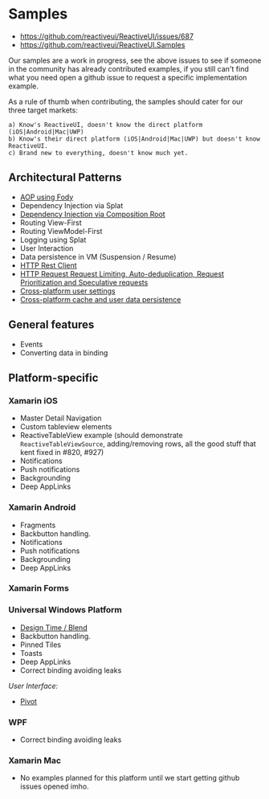 # Samples

* https://github.com/reactiveui/ReactiveUI/issues/687
* https://github.com/reactiveui/ReactiveUI.Samples

Our samples are a work in progress, see the above issues to see if someone in the community has already contributed examples, if you still can't find what you need open a github issue to request a specific implementation example.

As a rule of thumb when contributing, the samples should cater for our three target markets:
   
    a) Know's ReactiveUI, doesn't know the direct platform (iOS|Android|Mac|UWP)
    b) Know's their direct platform (iOS|Android|Mac|UWP) but doesn't know ReactiveUI.
    c) Brand new to everything, doesn't know much yet.

## Architectural Patterns
* [AOP using Fody](https://github.com/reactiveui/samples/tree/master/patterns/Fody)
* Dependency Injection via Splat
* [Dependency Injection via Composition Root](https://github.com/kentcb/WorkoutWotch/search?utf8=%E2%9C%93&q=composition)
* Routing View-First
* Routing ViewModel-First
* Logging using Splat
* User Interaction
* Data persistence in VM (Suspension / Resume)
* [HTTP Rest Client](https://github.com/paulcbetts/refit)
* [HTTP Request Request Limiting, Auto-deduplication, Request Prioritization and Speculative requests](https://github.com/paulcbetts/fusillade)
* [Cross-platform user settings](https://github.com/flagbug/Lager)
* [Cross-platform cache and user data persistence](https://github.com/akavache/Akavache)

## General features
* Events
* Converting data in binding

## Platform-specific
### Xamarin iOS
* Master Detail Navigation
* Custom tableview elements
* ReactiveTableView example (should demonstrate `ReactiveTableViewSource`, adding/removing rows, all the good stuff that kent fixed in #820, #927)
* Notifications
* Push notifications
* Backgrounding
* Deep AppLinks

### Xamarin Android
* Fragments
* Backbutton handling.
* Notifications
* Push notifications
* Backgrounding
* Deep AppLinks


### Xamarin Forms

### Universal Windows Platform
* [Design Time / Blend](https://github.com/reactiveui/samples/tree/master/apps/ReactiveReader)
* Backbutton handling.
* Pinned Tiles
* Toasts
* Deep AppLinks
* Correct binding avoiding leaks

_User Interface:_
* [Pivot](https://github.com/reactiveui/samples/tree/master/apps/ReactiveReader)

### WPF
* Correct binding avoiding leaks

### Xamarin Mac
* No examples planned for this platform until we start getting github issues opened imho.


